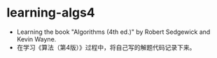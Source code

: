 # learning-algs4
- Learning the book "Algorithms (4th ed.)" by Robert Sedgewick and Kevin Wayne. 
- 在学习《算法（第4版）》过程中，将自己写的解题代码记录下来。
